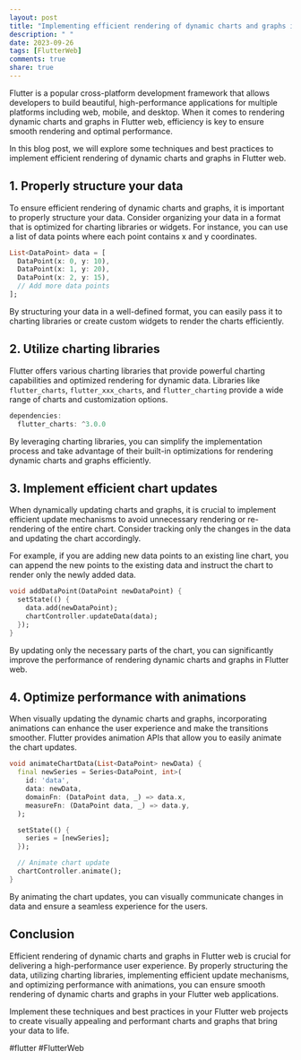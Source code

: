 ```yaml
---
layout: post
title: "Implementing efficient rendering of dynamic charts and graphs in Flutter web"
description: " "
date: 2023-09-26
tags: [FlutterWeb]
comments: true
share: true
---
```


Flutter is a popular cross-platform development framework that allows developers to build beautiful, high-performance applications for multiple platforms including web, mobile, and desktop. When it comes to rendering dynamic charts and graphs in Flutter web, efficiency is key to ensure smooth rendering and optimal performance.

In this blog post, we will explore some techniques and best practices to implement efficient rendering of dynamic charts and graphs in Flutter web.

## 1. Properly structure your data

To ensure efficient rendering of dynamic charts and graphs, it is important to properly structure your data. Consider organizing your data in a format that is optimized for charting libraries or widgets. For instance, you can use a list of data points where each point contains x and y coordinates.

```dart
List<DataPoint> data = [
  DataPoint(x: 0, y: 10),
  DataPoint(x: 1, y: 20),
  DataPoint(x: 2, y: 15),
  // Add more data points
];
```

By structuring your data in a well-defined format, you can easily pass it to charting libraries or create custom widgets to render the charts efficiently.

## 2. Utilize charting libraries

Flutter offers various charting libraries that provide powerful charting capabilities and optimized rendering for dynamic data. Libraries like `flutter_charts`, `flutter_xxx_charts`, and `flutter_charting` provide a wide range of charts and customization options.

```dart
dependencies:
  flutter_charts: ^3.0.0
```

By leveraging charting libraries, you can simplify the implementation process and take advantage of their built-in optimizations for rendering dynamic charts and graphs efficiently.

## 3. Implement efficient chart updates

When dynamically updating charts and graphs, it is crucial to implement efficient update mechanisms to avoid unnecessary rendering or re-rendering of the entire chart. Consider tracking only the changes in the data and updating the chart accordingly.

For example, if you are adding new data points to an existing line chart, you can append the new points to the existing data and instruct the chart to render only the newly added data.

```dart
void addDataPoint(DataPoint newDataPoint) {
  setState(() {
    data.add(newDataPoint);
    chartController.updateData(data);
  });
}
```

By updating only the necessary parts of the chart, you can significantly improve the performance of rendering dynamic charts and graphs in Flutter web.

## 4. Optimize performance with animations

When visually updating the dynamic charts and graphs, incorporating animations can enhance the user experience and make the transitions smoother. Flutter provides animation APIs that allow you to easily animate the chart updates.

```dart
void animateChartData(List<DataPoint> newData) {
  final newSeries = Series<DataPoint, int>(
    id: 'data',
    data: newData,
    domainFn: (DataPoint data, _) => data.x,
    measureFn: (DataPoint data, _) => data.y,
  );

  setState(() {
    series = [newSeries];
  });

  // Animate chart update
  chartController.animate();
}
```

By animating the chart updates, you can visually communicate changes in data and ensure a seamless experience for the users.

## Conclusion

Efficient rendering of dynamic charts and graphs in Flutter web is crucial for delivering a high-performance user experience. By properly structuring the data, utilizing charting libraries, implementing efficient update mechanisms, and optimizing performance with animations, you can ensure smooth rendering of dynamic charts and graphs in your Flutter web applications.

Implement these techniques and best practices in your Flutter web projects to create visually appealing and performant charts and graphs that bring your data to life.

#flutter #FlutterWeb